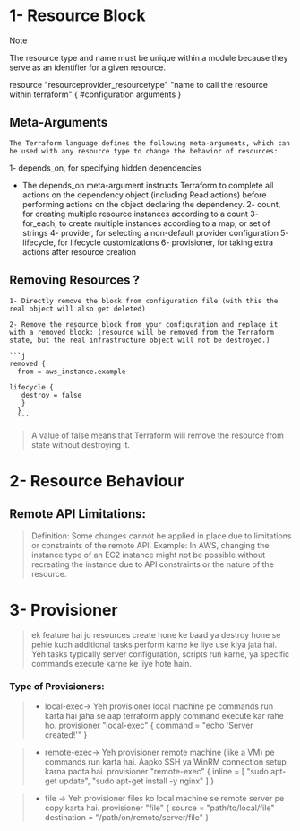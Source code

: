 
# 1- Resource Block

>[!NOTE]
> The resource type and name must be unique within a module because they serve as an identifier for a given resource.


    
resource "resourceprovider_resourcetype" "name to call the resource within terraform" {
  #configuration arguments 
}



## Meta-Arguments
    The Terraform language defines the following meta-arguments, which can be used with any resource type to change the behavior of resources:

1- depends_on, for specifying hidden dependencies
  + The depends_on meta-argument instructs Terraform to complete all actions on the dependency object (including Read actions) before performing actions on the object declaring the dependency. 
2- count, for creating multiple resource instances according to a count
3- for_each, to create multiple instances according to a map, or set of strings
4- provider, for selecting a non-default provider configuration
5- lifecycle, for lifecycle customizations
6- provisioner, for taking extra actions after resource creation




## Removing Resources ?

    1- Directly remove the block from configuration file (with this the real object will also get deleted)

    2- Remove the resource block from your configuration and replace it with a removed block: (resource will be removed from the Terraform state, but the real infrastructure object will not be destroyed.)

    ```j
    removed {
      from = aws_instance.example

    lifecycle {
       destroy = false
       }
      }
      ```
> A value of false means that Terraform will remove the resource from state without destroying it.






# 2- Resource Behaviour

## Remote API Limitations:
> Definition: Some changes cannot be applied in place due to limitations or constraints of the remote API.
>   Example: In AWS, changing the instance type of an EC2 instance might not be possible without recreating the instance due to API constraints or the nature of the resource.






# 3- Provisioner 
> ek feature hai jo resources create hone ke baad ya destroy hone se pehle kuch additional tasks perform karne ke liye use kiya jata hai. Yeh tasks typically server configuration, scripts run karne, ya specific commands execute karne ke liye hote hain.
 ### Type of Provisioners:
 >  + local-exec-> Yeh provisioner local machine pe commands run karta hai jaha se aap terraform apply command execute kar rahe ho.
> provisioner "local-exec" {
  command = "echo 'Server created!'"
}

 >  + remote-exec-> Yeh provisioner remote machine (like a VM) pe commands run karta hai. Aapko SSH ya WinRM connection setup karna padta hai.
> provisioner "remote-exec" {
  inline = [
    "sudo apt-get update",
    "sudo apt-get install -y nginx"
  ]
}

 >  + file -> Yeh provisioner files ko local machine se remote server pe copy karta hai.
> provisioner "file" {
  source      = "path/to/local/file"
  destination = "/path/on/remote/server/file"
}
